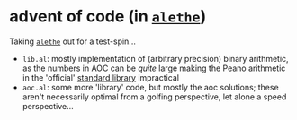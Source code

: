 # advent of code (in [`alethe`][alethe])

Taking [`alethe`][alethe] out for a test-spin...

- `lib.al`: mostly implementation of (arbitrary precision) binary arithmetic, as the numbers in AOC can be _quite_ large making the Peano arithmetic in the 'official' [standard library][alethe-ex] impractical
- `aoc.al`: some more 'library' code, but mostly the aoc solutions; these aren't necessarily optimal from a golfing perspective, let alone a speed perspective...

[alethe]: https://github.com/wearley/alethe-repl
[alethe-ex]: https://github.com/wearley/alethe-examples